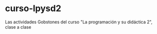 # curso-lpysd2
Las actividades Gobstones del curso "La programación y su didáctica 2", clase a clase
